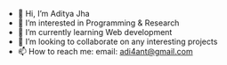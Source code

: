 - 👋 Hi, I’m Aditya Jha
- 👀 I’m interested in Programming & Research
- 🌱 I’m currently learning Web development
- 💞️ I’m looking to collaborate on any interesting projects
- 📫 How to reach me: email: adi4ant@gmail.com

<!---
adi4ant/adi4ant is a ✨ special ✨ repository because its `README.md` (this file) appears on your GitHub profile.
You can click the Preview link to take a look at your changes.
--->
